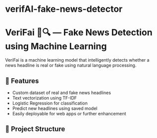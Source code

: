 # verifAI-fake-news-detector
# VeriFai 🧠🔍 — Fake News Detection using Machine Learning

VeriFai is a machine learning model that intelligently detects whether a news headline is real or fake using natural language processing.

## 🚀 Features

- Custom dataset of real and fake news headlines
- Text vectorization using TF-IDF
- Logistic Regression for classification
- Predict new headlines using saved model
- Easily deployable for web apps or further enhancement

## 📁 Project Structure

